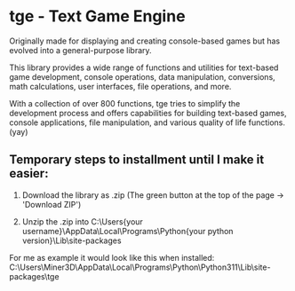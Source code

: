 # tge - Text Game Engine


Originally made for displaying and creating console-based games but has evolved into a general-purpose library.

This library provides a wide range of functions and utilities for text-based game development, console operations,
data manipulation, conversions, math calculations, user interfaces, file operations, and more.

With a collection of over 800 functions, tge tries to simplify the development process and offers capabilities for
building text-based games, console applications, file manipulation, and various quality of life functions. (yay)

## Temporary steps to installment until I make it easier:
1. Download the library as .zip (The green button at the top of the page -> 'Download ZIP')

2. Unzip the .zip into C:\Users\{your username}\AppData\Local\Programs\Python\{your python version}\Lib\site-packages

For me as example it would look like this when installed: C:\Users\Miner3D\AppData\Local\Programs\Python\Python311\Lib\site-packages\tge